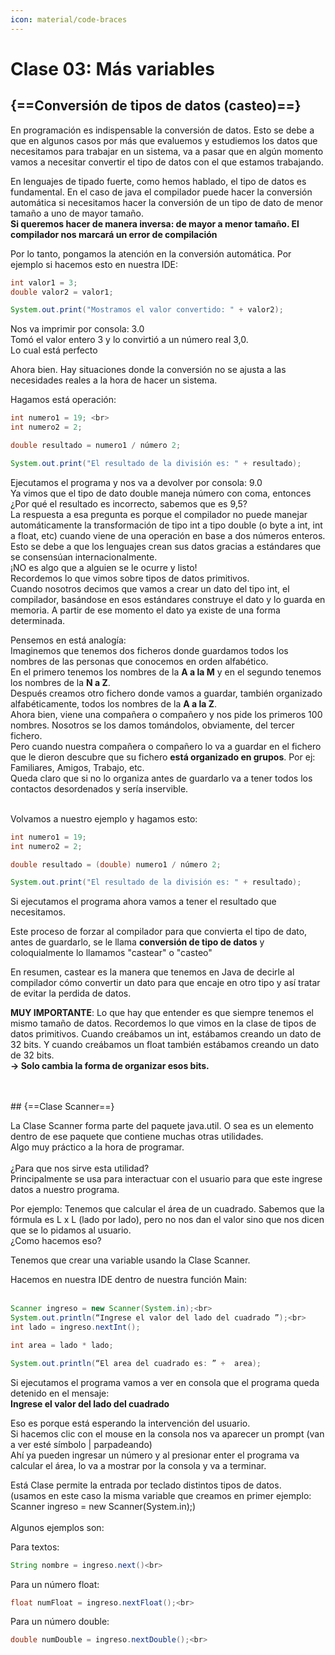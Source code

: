 ```yaml
---
icon: material/code-braces
---
```


# Clase 03: Más variables

## {==Conversión de tipos de datos (casteo)==}

En programación es indispensable la conversión de datos. Esto se debe a que en algunos casos por más que evaluemos 
y estudiemos los datos que necesitamos para trabajar en un sistema, va a pasar que en algún momento vamos a 
necesitar convertir el tipo de datos con el que estamos trabajando.

En lenguajes de tipado fuerte, como hemos hablado, el tipo de datos es fundamental. En el caso de java el compilador
puede hacer la conversión automática si necesitamos hacer la conversión de un tipo de dato de menor tamaño a uno de
mayor tamaño.<br> **Si queremos hacer de manera inversa: de mayor a menor tamaño. El compilador nos marcará un error de
compilación**<br>

Por lo tanto, pongamos la atención en la conversión automática.
Por ejemplo si hacemos esto en nuestra IDE: <br>
```java
int valor1 = 3;
double valor2 = valor1;

System.out.print("Mostramos el valor convertido: " + valor2);
```
Nos va imprimir por consola: 3.0<br>
Tomó el valor entero 3 y lo convirtió a un número real 3,0.<br>
Lo cual está perfecto

Ahora bien. Hay situaciones donde la conversión no se ajusta a las necesidades reales a la hora de hacer un sistema.

Hagamos está operación:
```java
int numero1 = 19; <br>
int numero2 = 2;

double resultado = numero1 / número 2;

System.out.print("El resultado de la división es: " + resultado);
```
Ejecutamos el programa y nos va a devolver por consola: 9.0 <br>
Ya vimos que el tipo de dato double maneja número con coma, entonces ¿Por qué el resultado es incorrecto, 
sabemos que es 9,5? <br>
La respuesta a esa pregunta es porque el compilador no puede manejar automáticamente la transformación de tipo int 
a tipo double (o byte a int, int a float, etc) cuando viene de una operación en base a dos números enteros.<br> 
Esto se debe a que los lenguajes crean sus datos gracias a estándares que se consensúan internacionalmente. <br>
¡NO es algo que a alguien se le ocurre y listo! <br>
Recordemos lo que vimos sobre tipos de datos primitivos.<br>
Cuando nosotros decimos que vamos a crear un dato del tipo int, el compilador, basándose en esos estándares 
construye el dato y lo guarda en memoria. A partir de ese momento el dato ya existe de una forma determinada.

Pensemos en está analogía:<br>
Imaginemos que tenemos dos ficheros donde guardamos todos los nombres de las personas que conocemos en orden 
alfabético. <br>
En el primero tenemos los nombres de la **A a la M** y en el segundo tenemos los nombres de la **N a Z**. <br>
Después creamos otro fichero donde vamos a guardar, también organizado alfabéticamente, todos los nombres de 
la **A a la Z**. <br>
Ahora bien, viene una compañera o compañero y nos pide los primeros 100 nombres.
Nosotros se los damos tomándolos, obviamente, del tercer fichero. <br>
Pero cuando nuestra compañera o compañero lo va a guardar en el fichero que le dieron descubre que su fichero 
**está organizado en grupos**. Por ej: Familiares, Amigos, Trabajo, etc. <br>
Queda claro que si no lo organiza antes de guardarlo va a tener todos los contactos desordenados y sería inservible.
<br><br>

Volvamos a nuestro ejemplo y hagamos esto:

```java
int numero1 = 19;
int numero2 = 2;

double resultado = (double) numero1 / número 2;

System.out.print("El resultado de la división es: " + resultado);
```
Si ejecutamos el programa ahora vamos a tener el resultado que necesitamos.

Este proceso de forzar al compilador para que convierta el tipo de dato, antes de guardarlo, se le llama 
**conversión de tipo de datos** y coloquialmente lo llamamos "castear" o "casteo" 

En resumen, castear es la manera que tenemos en Java de decirle al compilador cómo convertir un dato para 
que encaje en otro tipo y así tratar de evitar la perdida de datos.

**MUY IMPORTANTE**: Lo que hay que entender es que siempre tenemos el mismo tamaño de datos.
Recordemos lo que vimos en la clase de tipos de datos primitivos.
Cuando creábamos un int, estábamos creando un dato de 32 bits. Y cuando creábamos un float también estábamos 
creando un dato de 32 bits. <br>
**→ Solo cambia la forma de organizar esos bits.**

<br>
<br>
## {==Clase Scanner==} 

La Clase Scanner forma parte del paquete java.util. O sea es un elemento dentro de ese paquete que contiene 
muchas otras utilidades. <br>
Algo muy práctico a la hora de programar.
<br><br>
¿Para que nos sirve esta utilidad? <br>
Principalmente se usa para interactuar con el usuario para que este ingrese datos a nuestro programa.

Por ejemplo: Tenemos que calcular el área de un cuadrado. Sabemos que la fórmula es L x L (lado por lado), 
pero no nos dan el valor sino que nos dicen que se lo pidamos al usuario.
<br>¿Como hacemos eso?

Tenemos que crear una variable usando la Clase Scanner.

Hacemos en nuestra IDE dentro de nuestra función Main:<br><br>
```java
Scanner ingreso = new Scanner(System.in);<br>
System.out.println(“Ingrese el valor del lado del cuadrado ”);<br> 
int lado = ingreso.nextInt();

int area = lado * lado;

System.out.println(“El area del cuadrado es: ” +  area);
```
Si ejecutamos el programa vamos a ver en consola que el programa queda detenido en el mensaje: <br>
**Ingrese el valor del lado del cuadrado** 

Eso es porque está esperando la intervención del usuario. <br>
Si hacemos clic con el mouse en la consola nos va aparecer un prompt (van a  ver esté símbolo | parpadeando) <br>
Ahí ya pueden ingresar un número y al presionar enter el programa va calcular el área, lo va a mostrar por la consola y va a terminar.

Está Clase permite la entrada por teclado distintos tipos de datos. <br>
(usamos en este caso la misma variable que creamos en primer ejemplo: 
Scanner ingreso = new Scanner(System.in);) <br><br>
Algunos ejemplos son:

Para textos: <br>
```java
String nombre = ingreso.next()<br>
```
Para un número float:<br>
```java
float numFloat = ingreso.nextFloat();<br>
```
Para un número double:<br>
```java
double numDouble = ingreso.nextDouble();<br>
```
